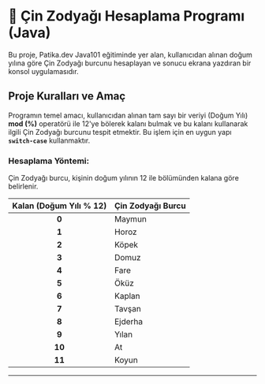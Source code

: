 # 🐉 Çin Zodyağı Hesaplama Programı (Java)

Bu proje, Patika.dev Java101 eğitiminde yer alan, kullanıcıdan alınan doğum yılına göre Çin Zodyağı burcunu hesaplayan ve sonucu ekrana yazdıran bir konsol uygulamasıdır.

## Proje Kuralları ve Amaç

Programın temel amacı, kullanıcıdan alınan tam sayı bir veriyi (Doğum Yılı) **mod (%)** operatörü ile 12'ye bölerek kalanı bulmak ve bu kalanı kullanarak ilgili Çin Zodyağı burcunu tespit etmektir. Bu işlem için en uygun yapı **`switch-case`** kullanmaktır.

### Hesaplama Yöntemi:

Çin Zodyağı burcu, kişinin doğum yılının 12 ile bölümünden kalana göre belirlenir.

| Kalan (Doğum Yılı % 12) | Çin Zodyağı Burcu |
| :---: | :--- |
| **0** | Maymun |
| **1** | Horoz |
| **2** | Köpek |
| **3** | Domuz |
| **4** | Fare |
| **5** | Öküz |
| **6** | Kaplan |
| **7** | Tavşan |
| **8** | Ejderha |
| **9** | Yılan |
| **10** | At |
| **11** | Koyun |

---

